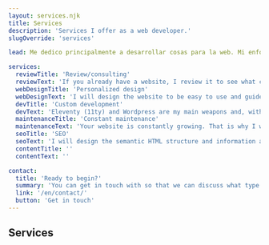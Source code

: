 ```yaml
---
layout: services.njk
title: Services
description: 'Services I offer as a web developer.'
slugOverride: 'services'

lead: Me dedico principalmente a desarrollar cosas para la web. Mi enfoque es HTML semántico, algo de CSS y una pizca de JavaScript para darle sabor. Doy valor al rendimiento, la accesibilidad, la simplicidad y el soporte a largo plazo.

services:
  reviewTitle: 'Review/consulting'
  reviewText: 'If you already have a website, I review it to see what can be done to improve it. If not, I will do a consultancy to advise you so that we make a good impression on visitors and future clients.'
  webDesignTitle: 'Personalized design'
  webDesignText: 'I will design the website to be easy to use and guide visitors to the target. The designs will be responsive for large and small screens, it will also be visually attractive and represent your brand well.'
  devTitle: 'Custom development'
  devText: 'Eleventy (11ty) and Wordpress are my main weapons and, with your goals in mind, I will make the website flexible and fast. Whether it is a landing page, a blog or something bigger.'
  maintenanceTitle: 'Constant maintenance'
  maintenanceText: 'Your website is constantly growing. That is why I will keep the site up to date, ready for any future modification either something new or improvements. Security and performance updates included.'
  seoTitle: 'SEO'
  seoText: 'I will design the semantic HTML structure and information architecture for search engines to better understand your content. This will help to improve organic positioning in the various search engines.'
  contentTitle: ''
  contentText: ''

contact:
  title: 'Ready to begin?'
  summary: 'You can get in touch with so that we can discuss what type of project you want and how it can be made.'
  link: '/en/contact/'
  button: 'Get in touch'
---
```


## Services